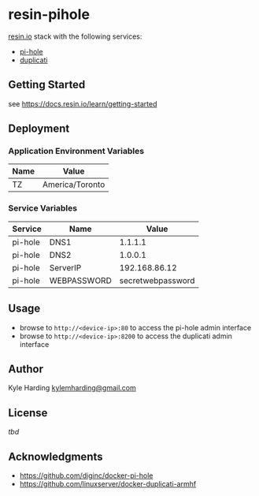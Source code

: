 # resin-pihole

[resin.io](https://resin.io/) stack with the following services:
* [pi-hole](https://pi-hole.net/)
* [duplicati](https://www.duplicati.com/)

## Getting Started

see https://docs.resin.io/learn/getting-started

## Deployment

### Application Environment Variables

|Name|Value|
|---|---|
|TZ|America/Toronto|

### Service Variables

|Service|Name|Value|
|---|---|---|
|pi-hole|DNS1|1.1.1.1|
|pi-hole|DNS2|1.0.0.1|
|pi-hole|ServerIP|192.168.86.12|
|pi-hole|WEBPASSWORD|secretwebpassword|

## Usage

* browse to `http://<device-ip>:80` to access the pi-hole admin interface
* browse to `http://<device-ip>:8200` to access the duplicati admin interface

## Author

Kyle Harding <kylemharding@gmail.com>

## License

_tbd_

## Acknowledgments

* https://github.com/diginc/docker-pi-hole
* https://github.com/linuxserver/docker-duplicati-armhf
